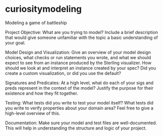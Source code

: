 # curiositymodeling

Modeling a game of battleship

Project Objective: What are you trying to model? Include a brief description that would give someone unfamiliar with the topic a basic understanding of your goal.

Model Design and Visualization: Give an overview of your model design choices, what checks or run statements you wrote, and what we should expect to see from an instance produced by the Sterling visualizer. How should we look at and interpret an instance created by your spec? Did you create a custom visualization, or did you use the default?

Signatures and Predicates: At a high level, what do each of your sigs and preds represent in the context of the model? Justify the purpose for their existence and how they fit together.

Testing: What tests did you write to test your model itself? What tests did you write to verify properties about your domain area? Feel free to give a high-level overview of this.

Documentation: Make sure your model and test files are well-documented. This will help in understanding the structure and logic of your project.
